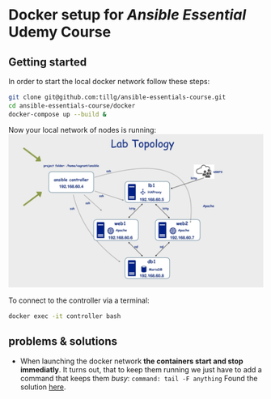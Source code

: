 # Docker setup for *Ansible Essential* Udemy Course

## Getting started

In order to start the local docker network follow these steps:

```bash
git clone git@github.com:tillg/ansible-essentials-course.git
cd ansible-essentials-course/docker
docker-compose up --build &
```

Now your local network of nodes is running:
![Lab Topology](../lab-topology.png)

To connect to the controller via a terminal:

```bash
docker exec -it controller bash
```

## problems & solutions

* When launching the docker network **the containers start and stop immediatly**. It turns out, that to keep them running we just have to add a command that keeps them _busy_: `command: tail -F anything` Found the solution [here](https://stackoverflow.com/questions/38546755/docker-compose-keep-container-running/45450456).